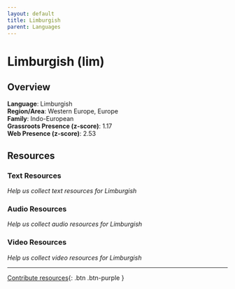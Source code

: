 ```yaml
---
layout: default
title: Limburgish
parent: Languages
---
```


# Limburgish (lim)

## Overview

**Language**: Limburgish  
**Region/Area**: Western Europe, Europe  
**Family**: Indo-European  
**Grassroots Presence (z-score)**: 1.17  
**Web Presence (z-score)**: 2.53  

## Resources

### Text Resources
*Help us collect text resources for Limburgish*

### Audio Resources
*Help us collect audio resources for Limburgish*

### Video Resources
*Help us collect video resources for Limburgish*

---

[Contribute resources](https://forms.office.com/e/1SfLJx3u1r){: .btn .btn-purple }
